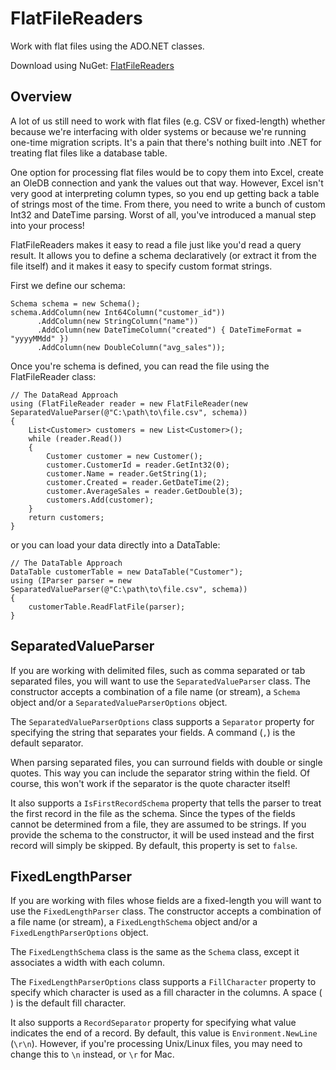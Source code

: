 # FlatFileReaders

Work with flat files using the ADO.NET classes.

Download using NuGet: [FlatFileReaders](http://nuget.org/packages/FlatFileReaders)

## Overview
A lot of us still need to work with flat files (e.g. CSV or fixed-length) whether because we're interfacing with older systems or because we're running one-time migration scripts. It's a pain that there's nothing built into .NET for treating flat files like a database table.

One option for processing flat files would be to copy them into Excel, create an OleDB connection and yank the values out that way. However, Excel isn't very good at interpreting column types, so you end up getting back a table of strings most of the time. From there, you need to write a bunch of custom Int32 and DateTime parsing. Worst of all, you've introduced a manual step into your process!

FlatFileReaders makes it easy to read a file just like you'd read a query result. It allows you to define a schema declaratively (or extract it from the file itself) and it makes it easy to specify custom format strings. 

First we define our schema:

    Schema schema = new Schema();
    schema.AddColumn(new Int64Column("customer_id"))
          .AddColumn(new StringColumn("name"))
          .AddColumn(new DateTimeColumn("created") { DateTimeFormat = "yyyyMMdd" })
          .AddColumn(new DoubleColumn("avg_sales"));

Once you're schema is defined, you can read the file using the FlatFileReader class:

    // The DataRead Approach
    using (FlatFileReader reader = new FlatFileReader(new SeparatedValueParser(@"C:\path\to\file.csv", schema))
    {
        List<Customer> customers = new List<Customer>();
        while (reader.Read())
        {
            Customer customer = new Customer();
            customer.CustomerId = reader.GetInt32(0);
            customer.Name = reader.GetString(1);
            customer.Created = reader.GetDateTime(2);
            customer.AverageSales = reader.GetDouble(3);
            customers.Add(customer);
        }
        return customers;
    }
    
 or you can load your data directly into a DataTable:

    // The DataTable Approach
    DataTable customerTable = new DataTable("Customer");
    using (IParser parser = new SeparatedValueParser(@"C:\path\to\file.csv", schema))
    {
        customerTable.ReadFlatFile(parser);
    }

## SeparatedValueParser
If you are working with delimited files, such as comma separated or tab separated files, you will want to use the `SeparatedValueParser` class. The constructor accepts a combination of a file name (or stream), a `Schema` object and/or a `SeparatedValueParserOptions` object.

The `SeparatedValueParserOptions` class supports a `Separator` property for specifying the string that separates your fields. A command (`,`) is the default separator.

When parsing separated files, you can surround fields with double or single quotes. This way you can include the separator string within the field. Of course, this won't work if the separator is the quote character itself!

It also supports a `IsFirstRecordSchema` property that tells the parser to treat the first record in the file as the schema. Since the types of the fields cannot be determined from a file, they are assumed to be strings. If you provide the schema to the constructor, it will be used instead and the first record will simply be skipped. By default, this property is set to `false`.

## FixedLengthParser
If you are working with files whose fields are a fixed-length you will want to use the `FixedLengthParser` class. The constructor accepts a combination of a file name (or stream), a `FixedLengthSchema` object and/or a `FixedLengthParserOptions` object.

The `FixedLengthSchema` class is the same as the `Schema` class, except it associates a width with each column.

The `FixedLengthParserOptions` class supports a `FillCharacter` property to specify which character is used as a fill character in the columns. A space (` `) is the default fill character.

It also supports a `RecordSeparator` property for specifying what value indicates the end of a record. By default, this value is `Environment.NewLine` (`\r\n`). However, if you're processing Unix/Linux files, you may need to change this to `\n` instead, or `\r` for Mac.
